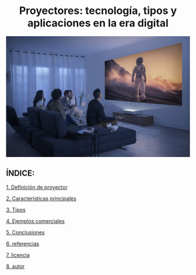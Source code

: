 <div align="center">

#  Proyectores: tecnología, tipos y aplicaciones en la era digital

</div>

<p align="center"> <img src="/img/Image-The-Premiere-1-622x408.jpg" alt="![impacto](/img/Image-The-Premiere-1-622x408.jpg)" /> </p>

## ÍNDICE:


[1. Definición de proyector](periferico.md)

[2. Características principales](caracteristicas.md) 

[3. Tipos](tipos.md)

[4. Ejemplos comerciales](ejemplos.md)

[5. Conclusiones](conclusiones.md)

[6. referencias](referencias.md)

[7. licencia](licencia.md) 

[8. autor](autores.md)

